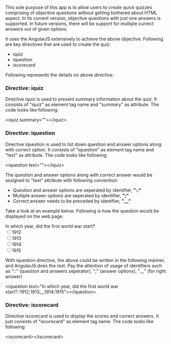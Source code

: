 This sole purpose of this app is to allow users to create quick quizzes comprising of objective questions without getting bothered about HTML aspect. In its current version, objective questions with just one answers is supported. In future versions, there will be support for multiple currect answers out of given options. 

It uses the AngularJS extensively to achieve the above objective. Following are key directives that are used to create the quiz:

<ul>
    <li>iquiz</li>
    <li>iquestion</li>
    <li>iscorecard</li>
</ul>

Following represents the details on above directive:

<h3>Directive: iquiz</h3>

Directive iquiz is used to present summary information about the quiz. It consists of "iquiz" as element tag name and "summary" as attribute. The code looks like following:

&lt;iquiz summary=""&gt;&lt;/iquiz&gt;


<h3>Directive: iquestion</h3>

Directive iquestion is used to list down question and answer options along with correct option. It consists of "iquestion" as element tag name and "text" as attribute. The code looks like following:

&lt;iquestion text=""&gt;&lt;/iquiz&gt;

The question and answer options along with correct answer would be assigned to "text" attribute with following convention:

<ul>
<li>Question and answer options are seperated by identifier, <strong>"::"</strong></li>
<li>Multiple answer options are seperated by identifier, <strong>";"</strong></li>
<li>Correct answer needs to be preceded by identifier, <strong>"__"</strong></li>
</ul>

Take a look at an example below. Following is how the question would be displayed on the web page:

<div>In which year, did the first world war start?</div>
<input type="radio" name="year" value="1912"/>1912
<br/>
<input type="radio" name="year" value="1913"/>1913
<br/>
<input type="radio" name="year" value="1914"/>1914
<br/>
<input type="radio" name="year" value="1915"/>1915
<br/>

With iquestion directive, the above could be written in the following manner, and AngularJS does the rest. Pay the attention of usage of identifiers such as "::" (question and answers seperator), ";" (answer options), "__" (for right answer)

&lt;iquestion text="In which year, did the first world war start?::1912;1913;__1914;1915"&gt;&lt;/iquestion&gt;

<h3>Directive: iscorecard</h3>

Directive iscorecard is used to display the scores and correct answers. It just consists of "iscorecard" as element tag name. The code looks like following:

&lt;iscorecard&gt;&lt;/iscorecard&gt;




